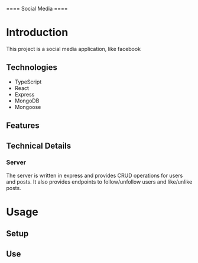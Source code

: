 ==== Social Media ====

# Introduction

This project is a social media application, like facebook

## Technologies

- TypeScript
- React
- Express
- MongoDB
- Mongoose

## Features

## Technical Details

### Server

The server is written in express and provides CRUD operations for users and posts. It also provides endpoints to follow/unfollow users and like/unlike posts.

# Usage

## Setup

## Use
